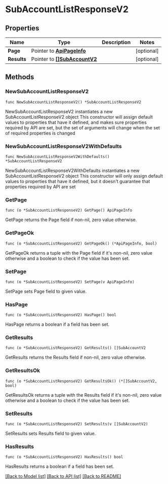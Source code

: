 # SubAccountListResponseV2

## Properties

Name | Type | Description | Notes
------------ | ------------- | ------------- | -------------
**Page** | Pointer to [**ApiPageInfo**](ApiPageInfo.md) |  | [optional] 
**Results** | Pointer to [**[]SubAccountV2**](SubAccountV2.md) |  | [optional] 

## Methods

### NewSubAccountListResponseV2

`func NewSubAccountListResponseV2() *SubAccountListResponseV2`

NewSubAccountListResponseV2 instantiates a new SubAccountListResponseV2 object
This constructor will assign default values to properties that have it defined,
and makes sure properties required by API are set, but the set of arguments
will change when the set of required properties is changed

### NewSubAccountListResponseV2WithDefaults

`func NewSubAccountListResponseV2WithDefaults() *SubAccountListResponseV2`

NewSubAccountListResponseV2WithDefaults instantiates a new SubAccountListResponseV2 object
This constructor will only assign default values to properties that have it defined,
but it doesn't guarantee that properties required by API are set

### GetPage

`func (o *SubAccountListResponseV2) GetPage() ApiPageInfo`

GetPage returns the Page field if non-nil, zero value otherwise.

### GetPageOk

`func (o *SubAccountListResponseV2) GetPageOk() (*ApiPageInfo, bool)`

GetPageOk returns a tuple with the Page field if it's non-nil, zero value otherwise
and a boolean to check if the value has been set.

### SetPage

`func (o *SubAccountListResponseV2) SetPage(v ApiPageInfo)`

SetPage sets Page field to given value.

### HasPage

`func (o *SubAccountListResponseV2) HasPage() bool`

HasPage returns a boolean if a field has been set.

### GetResults

`func (o *SubAccountListResponseV2) GetResults() []SubAccountV2`

GetResults returns the Results field if non-nil, zero value otherwise.

### GetResultsOk

`func (o *SubAccountListResponseV2) GetResultsOk() (*[]SubAccountV2, bool)`

GetResultsOk returns a tuple with the Results field if it's non-nil, zero value otherwise
and a boolean to check if the value has been set.

### SetResults

`func (o *SubAccountListResponseV2) SetResults(v []SubAccountV2)`

SetResults sets Results field to given value.

### HasResults

`func (o *SubAccountListResponseV2) HasResults() bool`

HasResults returns a boolean if a field has been set.


[[Back to Model list]](../README.md#documentation-for-models) [[Back to API list]](../README.md#documentation-for-api-endpoints) [[Back to README]](../README.md)


